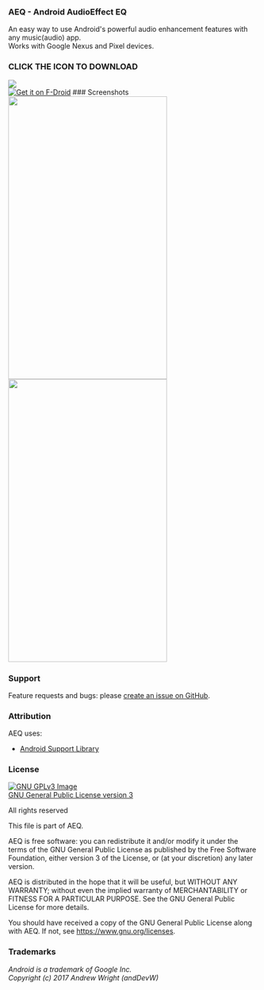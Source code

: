 
### AEQ - Android AudioEffect EQ 
An easy way to use Android's powerful audio enhancement features with any music(audio) app.  
Works with Google Nexus and Pixel devices.

### CLICK THE ICON TO DOWNLOAD ###
<img src="https://github.com/andDevW/AEQ/blob/master/app/src/main/ic_launcher-web.png" /> 
<br>  
<a href="https://anddevw.com/assets/apk/aeq/app-release.apk" target="_blank"><img                                               <a href="https://anddevw.com/assets/apk/aeq/app-release.apk"target="_blank"><img src="https://github.com/andDevW/AEQ/blob/master/app/src/main/ic_launcher-web.png" alt="Get it on F-Droid"/></a>                 
### Screenshots
<img src="https://github.com/andDevW/AEQ/blob/res/device-2017-12-09-040658.png" 
width="320" height="569" /> 
<img src="https://github.com/andDevW/AEQ/blob/res/device-2017-12-09-040829.png" 
width="320" height="569" /> 



### Support
Feature requests and bugs: please [create an issue on GitHub](https://github.com/andDevW/AEQ/issues/).

### Attribution

AEQ uses:

* [Android Support Library](https://developer.android.com/topic/libraries/support-library/)


### License
[![GNU GPLv3 Image](https://www.gnu.org/graphics/gplv3-127x51.png)](https://www.gnu.org/licenses/gpl-3.0.en.html)  
[GNU General Public License version 3](https://www.gnu.org/licenses/gpl.txt)


All rights reserved

This file is part of AEQ.

AEQ is free software: you can redistribute it and/or modify it under the terms of the GNU General Public License as published by the Free Software Foundation, either version 3 of the License, or (at your discretion) any later version.

AEQ is distributed in the hope that it will be useful, but WITHOUT ANY WARRANTY; without even the implied warranty of MERCHANTABILITY or FITNESS FOR A PARTICULAR PURPOSE. See the GNU General Public License for more details.

You should have received a copy of the GNU General Public License along with AEQ. If not, see https://www.gnu.org/licenses.

### Trademarks

*Android is a trademark of Google Inc.*   
*Copyright (c) 2017 Andrew Wright (andDevW)*
